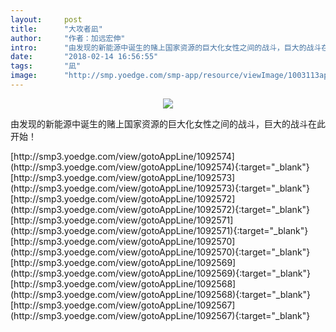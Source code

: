 ```yaml
---
layout:     post
title:      "大攻者凪"
author:     "作者：加远宏伸"
intro:      "由发现的新能源中诞生的赌上国家资源的巨大化女性之间的战斗，巨大的战斗在此开始！"
date:       "2018-02-14 16:56:55"
tags:       "凪"
image:      "http://smp.yoedge.com/smp-app/resource/viewImage/1003113appline.png"
---
```

<div style="text-align: center">
<p><img src="http://smp.yoedge.com/smp-app/resource/viewImage/1003113appline.png"/></p>
</div>
<p class="post-meta">
<span>由发现的新能源中诞生的赌上国家资源的巨大化女性之间的战斗，巨大的战斗在此开始！</span>
</p>
[http://smp3.yoedge.com/view/gotoAppLine/1092574](http://smp3.yoedge.com/view/gotoAppLine/1092574){:target="_blank"}
[http://smp3.yoedge.com/view/gotoAppLine/1092573](http://smp3.yoedge.com/view/gotoAppLine/1092573){:target="_blank"}
[http://smp3.yoedge.com/view/gotoAppLine/1092572](http://smp3.yoedge.com/view/gotoAppLine/1092572){:target="_blank"}
[http://smp3.yoedge.com/view/gotoAppLine/1092571](http://smp3.yoedge.com/view/gotoAppLine/1092571){:target="_blank"}
[http://smp3.yoedge.com/view/gotoAppLine/1092570](http://smp3.yoedge.com/view/gotoAppLine/1092570){:target="_blank"}
[http://smp3.yoedge.com/view/gotoAppLine/1092569](http://smp3.yoedge.com/view/gotoAppLine/1092569){:target="_blank"}
[http://smp3.yoedge.com/view/gotoAppLine/1092568](http://smp3.yoedge.com/view/gotoAppLine/1092568){:target="_blank"}
[http://smp3.yoedge.com/view/gotoAppLine/1092567](http://smp3.yoedge.com/view/gotoAppLine/1092567){:target="_blank"}



